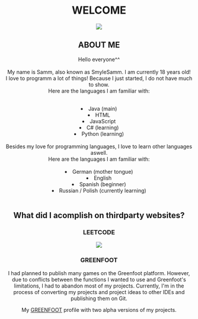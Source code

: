 <div align="center">
  <head>
    <h1>WELCOME</h1>
    <img src="https://wallpapers.com/images/high/anime-city-pictures-74w17qpiho3r8z01.webp">
  </head>
  <body>
    <h2>ABOUT ME</h2>
    <p>
      Hello everyone^^<br><br>
      My name is Samm, also known as SmyleSamm. I am currently 18 years old!<br>
      I love to programm a lot of things! Because I just started, I do not have much to show.<br>
      Here are the languages I am familiar with:<br><br>
      <div id="bullet-list">
        <li>Java (main)<br></li>
        <li>HTML<br></li>
        <li>JavaScript<br></li>
        <li>C# (learning)<br></li>
        <li>Python (learning)<br></li><br>
      </div>
      Besides my love for programming languages, I love to learn other languages aswell.<br>
      Here are the languages I am familiar with:<br><br>
      <div id="bullet-list">
        <li>German (mother tongue)<br></li>
        <li>English <br></li>
        <li>Spanish (beginner)<br></li>
        <li>Russian / Polish (currently learning)<br></li><br>
      </div>
    </p>
    <h2>What did I acomplish on thirdparty websites?</h2>
    <h3>LEETCODE</h3>
    <img src="https://leetcard.jacoblin.cool/Smyle_Samm?theme=dark&font=Noto%20Sans%20Osage"><br>
    <h3>GREENFOOT</h3>
    <p>I had planned to publish many games on the Greenfoot platform. However, due to conflicts between the functions I wanted to use and Greenfoot's limitations, I had to abandon most of my projects. Currently, I'm in the process of converting my projects and project ideas to other IDEs and publishing them on Git.</p>
    <p>My <a href="https://www.greenfoot.org/users/66328">GREENFOOT</a> profile with two alpha versions of my projects.</p>
  </body>
  <footer>
    
  </footer>
  
</div>

